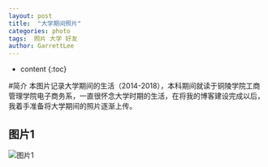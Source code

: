 ```yaml
---
layout: post
title:  "大学期间照片"
categories: photo
tags:  照片 大学 好友
author: GarrettLee
---
```


* content
{:toc}

#简介
本图片记录大学期间的生活（2014-2018），本科期间就读于铜陵学院工商管理学院电子商务系，一直很怀念大学时期的生活，在将我的博客建设完成以后，我着手准备将大学期间的照片逐渐上传。

## 图片1
![图片1]('./photo/1.jpg')










